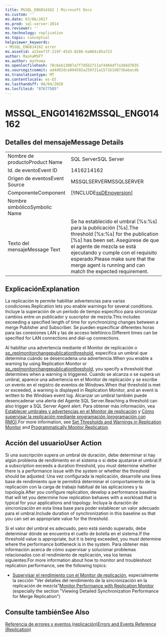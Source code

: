 ```yaml
---
title: MSSQL_ENG014162 | Microsoft Docs
ms.custom: ''
ms.date: 03/06/2017
ms.prod: sql-server-2014
ms.reviewer: ''
ms.technology: replication
ms.topic: conceptual
helpviewer_keywords:
- MSSQL_ENG014162 error
ms.assetid: a15eef3f-219f-45d3-8286-6a864c85a723
author: MashaMSFT
ms.author: mathoma
ms.openlocfilehash: 78c6eb13087a7f7d5b2711af4484df7a384d7835
ms.sourcegitcommit: ad4d92dce894592a259721a1571b1d8736abacdb
ms.translationtype: MT
ms.contentlocale: es-ES
ms.lasthandoff: 08/04/2020
ms.locfileid: "87677585"
---
```

# <a name="mssql_eng014162"></a><span data-ttu-id="adb11-102">MSSQL_ENG014162</span><span class="sxs-lookup"><span data-stu-id="adb11-102">MSSQL_ENG014162</span></span>
    
## <a name="message-details"></a><span data-ttu-id="adb11-103">Detalles del mensaje</span><span class="sxs-lookup"><span data-stu-id="adb11-103">Message Details</span></span>  
  
|||  
|-|-|  
|<span data-ttu-id="adb11-104">Nombre de producto</span><span class="sxs-lookup"><span data-stu-id="adb11-104">Product Name</span></span>|<span data-ttu-id="adb11-105">SQL Server</span><span class="sxs-lookup"><span data-stu-id="adb11-105">SQL Server</span></span>|  
|<span data-ttu-id="adb11-106">Id. de evento</span><span class="sxs-lookup"><span data-stu-id="adb11-106">Event ID</span></span>|<span data-ttu-id="adb11-107">14162</span><span class="sxs-lookup"><span data-stu-id="adb11-107">14162</span></span>|  
|<span data-ttu-id="adb11-108">Origen de eventos</span><span class="sxs-lookup"><span data-stu-id="adb11-108">Event Source</span></span>|<span data-ttu-id="adb11-109">MSSQLSERVER</span><span class="sxs-lookup"><span data-stu-id="adb11-109">MSSQLSERVER</span></span>|  
|<span data-ttu-id="adb11-110">Componente</span><span class="sxs-lookup"><span data-stu-id="adb11-110">Component</span></span>|[!INCLUDE[ssDEnoversion](../../includes/ssdenoversion-md.md)]|  
|<span data-ttu-id="adb11-111">Nombre simbólico</span><span class="sxs-lookup"><span data-stu-id="adb11-111">Symbolic Name</span></span>||  
|<span data-ttu-id="adb11-112">Texto del mensaje</span><span class="sxs-lookup"><span data-stu-id="adb11-112">Message Text</span></span>|<span data-ttu-id="adb11-113">Se ha establecido el umbral [%s:%s] para la publicación [%s].</span><span class="sxs-lookup"><span data-stu-id="adb11-113">The threshold [%s:%s] for the publication [%s] has been set.</span></span> <span data-ttu-id="adb11-114">Asegúrese de que el agente de mezcla se está ejecutando y cumple con el requisito esperado.</span><span class="sxs-lookup"><span data-stu-id="adb11-114">Please make sure that the merge agent is running and can match the expected requirement.</span></span>|  
  
## <a name="explanation"></a><span data-ttu-id="adb11-115">Explicación</span><span class="sxs-lookup"><span data-stu-id="adb11-115">Explanation</span></span>  
 <span data-ttu-id="adb11-116">La replicación le permite habilitar advertencias para varias condiciones.</span><span class="sxs-lookup"><span data-stu-id="adb11-116">Replication lets you enable warnings for several conditions.</span></span> <span data-ttu-id="adb11-117">Incluye la superación de un período de tiempo específico para sincronizar cambios entre un publicador y suscriptor de mezcla.</span><span class="sxs-lookup"><span data-stu-id="adb11-117">This includes exceeding a specified length of time for synchronizing changes between a merge Publisher and Subscriber.</span></span> <span data-ttu-id="adb11-118">Se pueden especificar diferentes horas para las conexiones LAN y las de acceso telefónico.</span><span class="sxs-lookup"><span data-stu-id="adb11-118">Different times can be specified for LAN connections and dial-up connections.</span></span>  
  
 <span data-ttu-id="adb11-119">Al habilitar una advertencia mediante el Monitor de replicación o [sp_replmonitorchangepublicationthreshold](/sql/relational-databases/system-stored-procedures/sp-replmonitorchangepublicationthreshold-transact-sql), especifica un umbral que determina cuándo se desencadena una advertencia.</span><span class="sxs-lookup"><span data-stu-id="adb11-119">When you enable a warning by using Replication Monitor or [sp_replmonitorchangepublicationthreshold](/sql/relational-databases/system-stored-procedures/sp-replmonitorchangepublicationthreshold-transact-sql), you specify a threshold that determines when a warning is triggered.</span></span> <span data-ttu-id="adb11-120">Cuando se alcanza o se supera un umbral, aparece una advertencia en el Monitor de replicación y se escribe un evento en el registro de eventos de Windows.</span><span class="sxs-lookup"><span data-stu-id="adb11-120">When that threshold is met or exceeded, a warning is displayed in Replication Monitor, and an event is written to the Windows event log.</span></span> <span data-ttu-id="adb11-121">Alcanzar un umbral también puede desencadenar una alerta del Agente SQL Server.</span><span class="sxs-lookup"><span data-stu-id="adb11-121">Reaching a threshold can also trigger a SQL Server Agent alert.</span></span> <span data-ttu-id="adb11-122">Para obtener más información, vea [Establecer umbrales y advertencias en el Monitor de replicación](monitor/set-thresholds-and-warnings-in-replication-monitor.md) y [Cómo supervisar la replicación mediante programación (programación con RMO)](monitoring-replication.md).</span><span class="sxs-lookup"><span data-stu-id="adb11-122">For more information, see [Set Thresholds and Warnings in Replication Monitor](monitor/set-thresholds-and-warnings-in-replication-monitor.md) and [Programmatically Monitor Replication](monitoring-replication.md).</span></span>  
  
## <a name="user-action"></a><span data-ttu-id="adb11-123">Acción del usuario</span><span class="sxs-lookup"><span data-stu-id="adb11-123">User Action</span></span>  
 <span data-ttu-id="adb11-124">Si una suscripción supera un umbral de duración, debe determinar si hay algún problema de rendimiento en el sistema o si debe ajustarse el umbral.</span><span class="sxs-lookup"><span data-stu-id="adb11-124">If a subscription exceeds a duration threshold, you must determine whether there is a performance issue with the system or whether the threshold should be adjusted.</span></span> <span data-ttu-id="adb11-125">Una vez configurada la replicación, desarrolle una línea base de rendimiento que le permitirá determinar el comportamiento de la replicación con la carga de trabajo habitual de las aplicaciones y la topología.</span><span class="sxs-lookup"><span data-stu-id="adb11-125">After you configure replication, develop a performance baseline that will let you determine how replication behaves with a workload that is typical for your applications and topology.</span></span> <span data-ttu-id="adb11-126">Incluya la duración de sincronización en esta línea base para poder establecer un valor adecuado para el umbral.</span><span class="sxs-lookup"><span data-stu-id="adb11-126">Include duration of synchronization in this baseline so that you can set an appropriate value for the threshold.</span></span>  
  
 <span data-ttu-id="adb11-127">Si el valor del umbral es adecuado, pero está siendo superado, debe determinar dónde se encuentra el cuello de botella en el sistema.</span><span class="sxs-lookup"><span data-stu-id="adb11-127">If the threshold value is appropriate, but it is being exceeded, you must determine where the performance bottleneck is in the system.</span></span> <span data-ttu-id="adb11-128">Para obtener más información acerca de cómo supervisar y solucionar problemas relacionados con el rendimiento de replicación, vea los temas siguientes:</span><span class="sxs-lookup"><span data-stu-id="adb11-128">For more information about how to monitor and troubleshoot replication performance, see the following topics:</span></span>  
  
-   <span data-ttu-id="adb11-129">[Supervisar el rendimiento con el Monitor de replicación](monitor/monitor-performance-with-replication-monitor.md), especialmente la sección "Ver detalles del rendimiento de la sincronización en la replicación de mezcla"</span><span class="sxs-lookup"><span data-stu-id="adb11-129">[Monitor Performance with Replication Monitor](monitor/monitor-performance-with-replication-monitor.md) (especially the section "Viewing Detailed Synchronization Performance for Merge Replication")</span></span>  
  
## <a name="see-also"></a><span data-ttu-id="adb11-130">Consulte también</span><span class="sxs-lookup"><span data-stu-id="adb11-130">See Also</span></span>  
 [<span data-ttu-id="adb11-131">Referencia de errores y eventos &#40;replicación&#41;</span><span class="sxs-lookup"><span data-stu-id="adb11-131">Errors and Events Reference &#40;Replication&#41;</span></span>](errors-and-events-reference-replication.md)  
  
  
